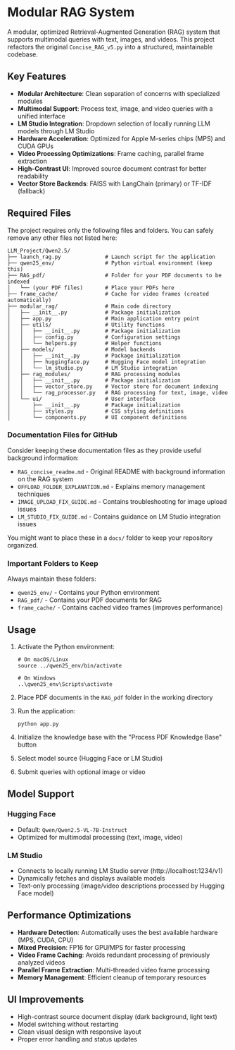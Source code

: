 # Modular RAG System

A modular, optimized Retrieval-Augmented Generation (RAG) system that supports multimodal queries with text, images, and videos. This project refactors the original `Concise_RAG_v5.py` into a structured, maintainable codebase.

## Key Features

- **Modular Architecture**: Clean separation of concerns with specialized modules
- **Multimodal Support**: Process text, image, and video queries with a unified interface
- **LM Studio Integration**: Dropdown selection of locally running LLM models through LM Studio
- **Hardware Acceleration**: Optimized for Apple M-series chips (MPS) and CUDA GPUs
- **Video Processing Optimizations**: Frame caching, parallel frame extraction
- **High-Contrast UI**: Improved source document contrast for better readability
- **Vector Store Backends**: FAISS with LangChain (primary) or TF-IDF (fallback)

## Required Files

The project requires only the following files and folders. You can safely remove any other files not listed here:

```
LLM_Project/Qwen2.5/
├── launch_rag.py              # Launch script for the application
├── qwen25_env/                # Python virtual environment (keep this)
├── RAG_pdf/                   # Folder for your PDF documents to be indexed
│   └── (your PDF files)       # Place your PDFs here
├── frame_cache/               # Cache for video frames (created automatically)
├── modular_rag/               # Main code directory
│   ├── __init__.py            # Package initialization
│   ├── app.py                 # Main application entry point
│   ├── utils/                 # Utility functions
│   │   ├── __init__.py        # Package initialization
│   │   ├── config.py          # Configuration settings
│   │   └── helpers.py         # Helper functions
│   ├── models/                # Model backends
│   │   ├── __init__.py        # Package initialization
│   │   ├── huggingface.py     # Hugging Face model integration
│   │   └── lm_studio.py       # LM Studio integration
│   ├── rag_modules/           # RAG processing modules
│   │   ├── __init__.py        # Package initialization
│   │   ├── vector_store.py    # Vector store for document indexing
│   │   └── rag_processor.py   # RAG processing for text, image, video
│   └── ui/                    # User interface
│       ├── __init__.py        # Package initialization
│       ├── styles.py          # CSS styling definitions
│       └── components.py      # UI component definitions
```

### Documentation Files for GitHub

Consider keeping these documentation files as they provide useful background information:

- `RAG_concise_readme.md` - Original README with background information on the RAG system
- `OFFLOAD_FOLDER_EXPLANATION.md` - Explains memory management techniques
- `IMAGE_UPLOAD_FIX_GUIDE.md` - Contains troubleshooting for image upload issues
- `LM_STUDIO_FIX_GUIDE.md` - Contains guidance on LM Studio integration issues

You might want to place these in a `docs/` folder to keep your repository organized.



### Important Folders to Keep

Always maintain these folders:
- `qwen25_env/` - Contains your Python environment
- `RAG_pdf/` - Contains your PDF documents for RAG
- `frame_cache/` - Contains cached video frames (improves performance)

## Usage

1. Activate the Python environment:
   ```
   # On macOS/Linux
   source ../qwen25_env/bin/activate
   
   # On Windows
   ..\qwen25_env\Scripts\activate
   ```

2. Place PDF documents in the `RAG_pdf` folder in the working directory
3. Run the application:
   ```
   python app.py
   ```
4. Initialize the knowledge base with the "Process PDF Knowledge Base" button
5. Select model source (Hugging Face or LM Studio)
6. Submit queries with optional image or video

## Model Support

### Hugging Face
- Default: `Qwen/Qwen2.5-VL-7B-Instruct`
- Optimized for multimodal processing (text, image, video)

### LM Studio
- Connects to locally running LM Studio server (http://localhost:1234/v1)
- Dynamically fetches and displays available models
- Text-only processing (image/video descriptions processed by Hugging Face model)

## Performance Optimizations

- **Hardware Detection**: Automatically uses the best available hardware (MPS, CUDA, CPU)
- **Mixed Precision**: FP16 for GPU/MPS for faster processing
- **Video Frame Caching**: Avoids redundant processing of previously analyzed videos
- **Parallel Frame Extraction**: Multi-threaded video frame processing
- **Memory Management**: Efficient cleanup of temporary resources

## UI Improvements

- High-contrast source document display (dark background, light text)
- Model switching without restarting
- Clean visual design with responsive layout
- Proper error handling and status updates
